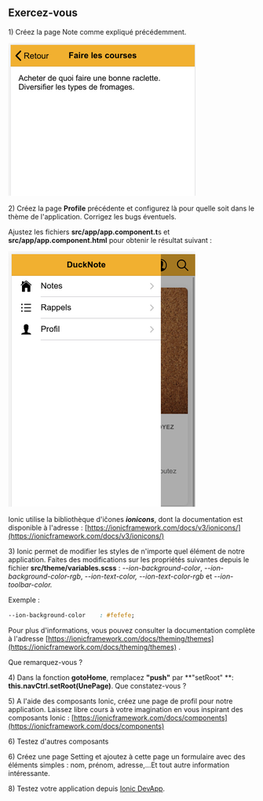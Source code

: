 ## Exercez-vous

1\) Créez la page Note comme expliqué précédemment.

![](/assets/ducknote_note_details.png)

2\) Créez la page **Profile** précédente et configurez là pour quelle soit dans le thème de l'application. Corrigez les bugs éventuels.

Ajustez les fichiers **src/app/app.component.t**s et **src/app/app.component.html** pour obtenir le résultat suivant :

![](/assets/screen_ducknote_menu.png)

Ionic utilise la bibliothèque d'iĉones _**ionicons**_, dont la documentation est disponible à l'adresse : [https://ionicframework.com/docs/v3/ionicons/](https://ionicframework.com/docs/v3/ionicons/)

3\) Ionic permet de modifier les styles de n'importe quel élément de notre application. Faites des modifications sur les propriétés suivantes depuis le fichier **src/theme/variables.scss** : _--ion-background-color_, _--ion-background-color-rgb_, _--ion-text-color, --ion-text-color-rgb_ et _--ion-toolbar-color._

Exemple :

```css
--ion-background-color    : #fefefe;
```

Pour plus d'informations, vous pouvez consulter la documentation complète à l'adresse [https://ionicframework.com/docs/theming/themes](https://ionicframework.com/docs/theming/themes) .

Que remarquez-vous ?

4\) Dans la fonction **gotoHome**, remplacez **"push"** par **"setRoot" **: **this.navCtrl.setRoot\(UnePage\)**. Que constatez-vous ?

5\) A l'aide des composants Ionic, créez une page de profil pour notre application. Laissez libre cours à votre imagination en vous inspirant des composants Ionic : [https://ionicframework.com/docs/components](https://ionicframework.com/docs/components)

6\) Testez d'autres composants

6\) Créez une page Setting et ajoutez à cette page un formulaire avec des éléments simples : nom, prénom, adresse,...Et tout autre information intéressante.

8\) Testez votre application depuis [Ionic DevApp](https://ionicframework.com/docs/appflow/devapp).
